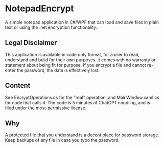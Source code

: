 # NotepadEncrypt
A simple notepad application in C#/WPF that can load and save files in plain text or using the .net encryption functionality.

## Legal Disclaimer
This application is available in code only format, for a user to read, understand and build for their own purposes. It comes with no warranty or statement about being fit for purpose. If you encrypt a file and cannot re-enter the password, the data is effectively lost.

## Content
See EncryptOperations.cs for the "real" operation, and MainWindow.xaml.cs for code that calls it.
The code is 5 minutes of ChatGPT noodling, and is filed under the most-permissive license.

## Why
A protected file that you understand is a decent place for password storage. Keep backups of any file in case you typo the password.
